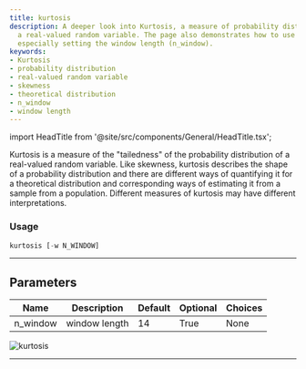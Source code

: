 ```yaml
---
title: kurtosis
description: A deeper look into Kurtosis, a measure of probability distribution of
  a real-valued random variable. The page also demonstrates how to use it with python,
  especially setting the window length (n_window).
keywords:
- Kurtosis
- probability distribution
- real-valued random variable
- skewness
- theoretical distribution
- n_window
- window length
---
```


import HeadTitle from '@site/src/components/General/HeadTitle.tsx';

<HeadTitle title="stocks/qa/kurtosis - Reference | OpenBB Terminal Docs" />

Kurtosis is a measure of the "tailedness" of the probability distribution of a real-valued random variable. Like skewness, kurtosis describes the shape of a probability distribution and there are different ways of quantifying it for a theoretical distribution and corresponding ways of estimating it from a sample from a population. Different measures of kurtosis may have different interpretations.

### Usage

```python
kurtosis [-w N_WINDOW]
```

---

## Parameters

| Name | Description | Default | Optional | Choices |
| ---- | ----------- | ------- | -------- | ------- |
| n_window | window length | 14 | True | None |

![kurtosis](https://user-images.githubusercontent.com/46355364/154307174-68671146-9551-4c2f-a179-db1d4b20b992.png)

---
